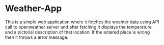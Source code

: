 # Weather-App

This is a simple web application where it fetches the weahter data using API call to openweather server and after fetching it displays the temperature and a pictorial description of that location. If the entered place is wrong then it throws a error message.
